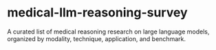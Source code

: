 # medical-llm-reasoning-survey
A curated list of medical reasoning research on large language models, organized by modality, technique, application, and benchmark.
